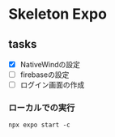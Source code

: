 # Skeleton Expo

## tasks

- [x] NativeWindの設定
- [ ] firebaseの設定
- [ ] ログイン画面の作成

### ローカルでの実行

```
npx expo start -c
```
